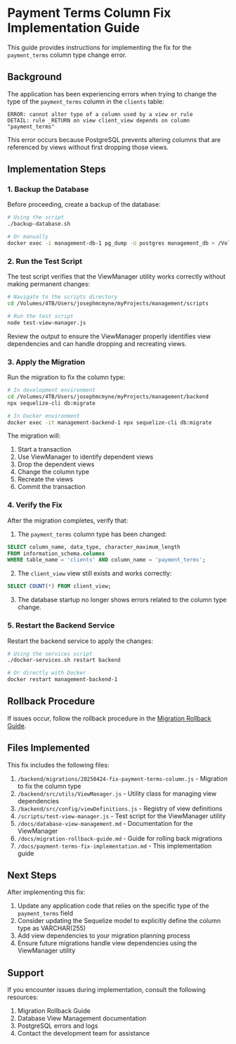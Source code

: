 # Payment Terms Column Fix Implementation Guide

This guide provides instructions for implementing the fix for the `payment_terms` column type change error.

## Background

The application has been experiencing errors when trying to change the type of the `payment_terms` column in the `clients` table:

```
ERROR: cannot alter type of a column used by a view or rule
DETAIL: rule _RETURN on view client_view depends on column "payment_terms"
```

This error occurs because PostgreSQL prevents altering columns that are referenced by views without first dropping those views.

## Implementation Steps

### 1. Backup the Database

Before proceeding, create a backup of the database:

```bash
# Using the script
./backup-database.sh

# Or manually
docker exec -i management-db-1 pg_dump -U postgres management_db > /Volumes/4TB/Users/josephmcmyne/myProjects/management/database/backups/management_db_$(date +%Y%m%d_%H%M%S).sql
```

### 2. Run the Test Script

The test script verifies that the ViewManager utility works correctly without making permanent changes:

```bash
# Navigate to the scripts directory
cd /Volumes/4TB/Users/josephmcmyne/myProjects/management/scripts

# Run the test script
node test-view-manager.js
```

Review the output to ensure the ViewManager properly identifies view dependencies and can handle dropping and recreating views.

### 3. Apply the Migration

Run the migration to fix the column type:

```bash
# In development environment
cd /Volumes/4TB/Users/josephmcmyne/myProjects/management/backend
npx sequelize-cli db:migrate

# In Docker environment
docker exec -it management-backend-1 npx sequelize-cli db:migrate
```

The migration will:
1. Start a transaction
2. Use ViewManager to identify dependent views
3. Drop the dependent views
4. Change the column type
5. Recreate the views
6. Commit the transaction

### 4. Verify the Fix

After the migration completes, verify that:

1. The `payment_terms` column type has been changed:

```sql
SELECT column_name, data_type, character_maximum_length 
FROM information_schema.columns 
WHERE table_name = 'clients' AND column_name = 'payment_terms';
```

2. The `client_view` view still exists and works correctly:

```sql
SELECT COUNT(*) FROM client_view;
```

3. The database startup no longer shows errors related to the column type change.

### 5. Restart the Backend Service

Restart the backend service to apply the changes:

```bash
# Using the services script
./docker-services.sh restart backend

# Or directly with Docker
docker restart management-backend-1
```

## Rollback Procedure

If issues occur, follow the rollback procedure in the [Migration Rollback Guide](migration-rollback-guide.md).

## Files Implemented

This fix includes the following files:

1. `/backend/migrations/20250424-fix-payment-terms-column.js` - Migration to fix the column type
2. `/backend/src/utils/ViewManager.js` - Utility class for managing view dependencies
3. `/backend/src/config/viewDefinitions.js` - Registry of view definitions
4. `/scripts/test-view-manager.js` - Test script for the ViewManager utility
5. `/docs/database-view-management.md` - Documentation for the ViewManager
6. `/docs/migration-rollback-guide.md` - Guide for rolling back migrations
7. `/docs/payment-terms-fix-implementation.md` - This implementation guide

## Next Steps

After implementing this fix:

1. Update any application code that relies on the specific type of the `payment_terms` field
2. Consider updating the Sequelize model to explicitly define the column type as VARCHAR(255)
3. Add view dependencies to your migration planning process
4. Ensure future migrations handle view dependencies using the ViewManager utility

## Support

If you encounter issues during implementation, consult the following resources:

1. Migration Rollback Guide
2. Database View Management documentation
3. PostgreSQL errors and logs
4. Contact the development team for assistance
